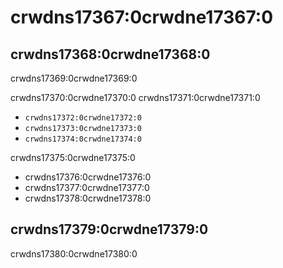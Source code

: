 # crwdns17367:0crwdne17367:0

## crwdns17368:0crwdne17368:0

crwdns17369:0crwdne17369:0

crwdns17370:0crwdne17370:0 crwdns17371:0crwdne17371:0

- `crwdns17372:0crwdne17372:0`
- `crwdns17373:0crwdne17373:0`
- `crwdns17374:0crwdne17374:0`

crwdns17375:0crwdne17375:0

- crwdns17376:0crwdne17376:0
- crwdns17377:0crwdne17377:0
- crwdns17378:0crwdne17378:0

## crwdns17379:0crwdne17379:0

crwdns17380:0crwdne17380:0
